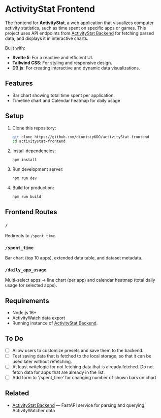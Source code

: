 # ActivityStat Frontend

The frontend for **ActivityStat**, a web application that visualizes computer activity statistics, such as time spent on specific apps or games. This project uses API endpoints from [ActivityStat Backend](https://github.com/dionisiyKDO/activityStat-backend) for fetching parsed data, and displays it in interactive charts.

Built with:

- **Svelte 5**: For a reactive and efficient UI.
- **Tailwind CSS**: For styling and responsive design.
- **D3.js**: For creating interactive and dynamic data visualizations.

## Features

- Bar chart showing total time spent per application.
- Timeline chart and Calendar heatmap for daily usage

## Setup

1. Clone this repository:

    ```bash
    git clone https://github.com/dionisiyKDO/activityStat-frontend
    cd activitystat-frontend
    ```

2. Install dependencies:

    ```bash
    npm install
    ```

3. Run development server:

    ```bash
    npm run dev
    ```

4. Build for production:

    ```bash
    npm run build
    ```

## Frontend Routes

### `/`
Redirects to `/spent_time`.

### `/spent_time`
Bar chart (top 10 apps), extended data table, and dataset metadata.

### `/daily_app_usage`
Multi-select apps -> line chart (per app) and calendar heatmap (total daily usage for selected apps).

## Requirements

- Node.js 16+
- ActivityWatch data export
- Running instance of [ActivityStat Backend](https://github.com/dionisiyKDO/activityStat-backend).

## To Do

- [ ] Allow users to customize presets and save them to the backend.
- [ ] Test saving data that is fetched to the local storage, so that it can be used later without refetching.
- [ ] At least writelogic for not fetching data that is already fetched. Do not fetch data for apps that are already in the list.
- [ ] Add form to '/spent_time' for changing number of shown bars on chart

## Related

- [ActivityStat Backend](https://github.com/dionisiyKDO/activityStat-backend) — FastAPI service for parsing and querying ActivityWatcher data
